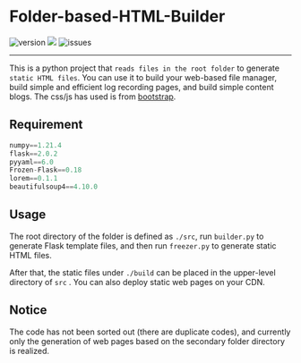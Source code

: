 # Folder-based-HTML-Builder

![version](https://img.shields.io/badge/version-v0.1-blue) ![](https://img.shields.io/github/license/OrientoNubo/Folder-based-HTML-Builder) ![issues](https://img.shields.io/github/issues/OrientoNubo/Folder-based-HTML-Builder)

------

This is a python project that `reads files in the root folder` to generate `static HTML files`. You can use it to build your web-based file manager, build simple and efficient log recording pages, and build simple content blogs. The css/js has used is from [bootstrap](https://github.com/twbs/bootstrap).



## Requirement

```python
numpy==1.21.4
flask==2.0.2
pyyaml==6.0
Frozen-Flask==0.18
lorem==0.1.1
beautifulsoup4==4.10.0
```



## Usage

The root directory of the folder is defined as `./src`, run `builder.py` to generate Flask template files, and then run `freezer.py` to generate static HTML files. 

After that, the static files under `./build` can be placed in the upper-level directory of `src` . You can also deploy static web pages on your CDN.



## Notice

The code has not been sorted out (there are duplicate codes), and currently only the generation of web pages based on the secondary folder directory is realized.

